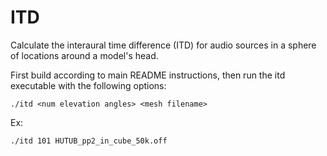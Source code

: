 # ITD

Calculate the interaural time difference (ITD) for audio sources in a sphere of locations around a model's head.

First build according to main README instructions, then run the itd executable with the following options:

```
./itd <num elevation angles> <mesh filename>
```

Ex:
```
./itd 101 HUTUB_pp2_in_cube_50k.off
```
